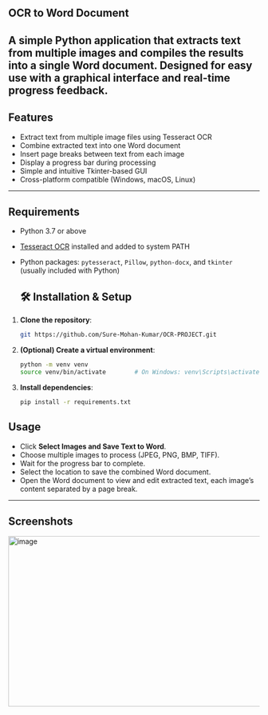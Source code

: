 ## OCR to Word Document
A simple Python application that extracts text from multiple images and compiles the results into a single Word document. Designed for easy use with a graphical interface and real-time progress feedback.
---
## Features
- Extract text from multiple image files using Tesseract OCR  
- Combine extracted text into one Word document  
- Insert page breaks between text from each image  
- Display a progress bar during processing  
- Simple and intuitive Tkinter-based GUI  
- Cross-platform compatible (Windows, macOS, Linux)
---
## Requirements

- Python 3.7 or above  
- [Tesseract OCR](https://tesseract-ocr.github.io/tessdoc/Installation.html) installed and added to system PATH  
- Python packages: `pytesseract`, `Pillow`, `python-docx`, and `tkinter` (usually included with Python)

  ## 🛠️ Installation & Setup

1. **Clone the repository**:
   ```bash
   git https://github.com/Sure-Mohan-Kumar/OCR-PROJECT.git
   ```
2. **(Optional) Create a virtual environment**:
   ```bash
   python -m venv venv
   source venv/bin/activate        # On Windows: venv\Scripts\activate
   ```
3. **Install dependencies**:
   ```bash
   pip install -r requirements.txt
   ```
## Usage

- Click **Select Images and Save Text to Word**.  
- Choose multiple images to process (JPEG, PNG, BMP, TIFF).  
- Wait for the progress bar to complete.  
- Select the location to save the combined Word document.  
- Open the Word document to view and edit extracted text, each image’s content separated by a page break.

---
## Screenshots
<img width="594" height="341" alt="image" src="https://github.com/user-attachments/assets/7c55d924-131b-403c-a68f-a15171c5914c" />

